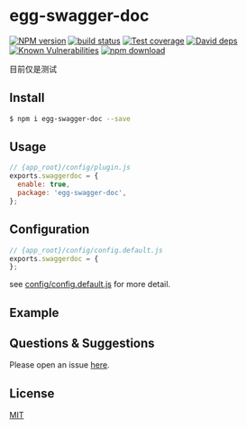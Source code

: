# egg-swagger-doc

[![NPM version][npm-image]][npm-url]
[![build status][travis-image]][travis-url]
[![Test coverage][codecov-image]][codecov-url]
[![David deps][david-image]][david-url]
[![Known Vulnerabilities][snyk-image]][snyk-url]
[![npm download][download-image]][download-url]

[npm-image]: https://img.shields.io/npm/v/egg-swagger-doc.svg?style=flat-square
[npm-url]: https://npmjs.org/package/egg-swagger-doc
[travis-image]: https://img.shields.io/travis/eggjs/egg-swagger-doc.svg?style=flat-square
[travis-url]: https://travis-ci.org/eggjs/egg-swagger-doc
[codecov-image]: https://img.shields.io/codecov/c/github/eggjs/egg-swagger-doc.svg?style=flat-square
[codecov-url]: https://codecov.io/github/eggjs/egg-swagger-doc?branch=master
[david-image]: https://img.shields.io/david/eggjs/egg-swagger-doc.svg?style=flat-square
[david-url]: https://david-dm.org/eggjs/egg-swagger-doc
[snyk-image]: https://snyk.io/test/npm/egg-swagger-doc/badge.svg?style=flat-square
[snyk-url]: https://snyk.io/test/npm/egg-swagger-doc
[download-image]: https://img.shields.io/npm/dm/egg-swagger-doc.svg?style=flat-square
[download-url]: https://npmjs.org/package/egg-swagger-doc

目前仅是测试

## Install

```bash
$ npm i egg-swagger-doc --save
```

## Usage

```js
// {app_root}/config/plugin.js
exports.swaggerdoc = {
  enable: true,
  package: 'egg-swagger-doc',
};
```

## Configuration

```js
// {app_root}/config/config.default.js
exports.swaggerdoc = {
};
```

see [config/config.default.js](config/config.default.js) for more detail.

## Example

<!-- example here -->

## Questions & Suggestions

Please open an issue [here](https://github.com/eggjs/egg/issues).

## License

[MIT](LICENSE)
